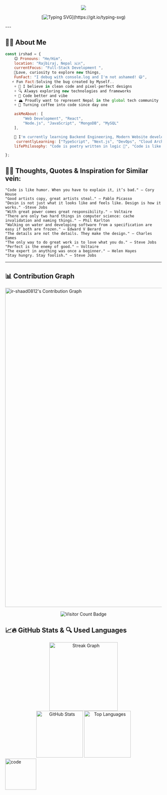 <div align="center">
  
<!-- Dynamic Header with Gradient -->
<!-- Dynamic Header with Gradient -->
<img src="https://capsule-render.vercel.app/api?type=waving&color=gradient&customColorList=12&height=200&section=header&text=Mohammad%20Irshad%20Aalam&fontSize=50&fontColor=fff&animation=fadeIn&fontAlignY=35&desc=Full-Stack%20Developer%20%7C%20Problem%20Solver%20%7C%20Tech%20Enthusiast&descAlignY=55&descSize=18"/>

<!-- Animated Typing Effect -->
[![Typing SVG](https://readme-typing-svg.demolab.com?font=JetBrains+Mono&size=28&duration=3000&pause=800&color=00D9FF&center=true&vCenter=true&width=800&lines=Welcome+to+my+digital+realm!+🚀;Building+the+future%2C+one+line+at+a+time;Full-Stack+Developer+%7C+Nepal+🇳🇵;Turning+coffee+into+code+since+2023+☕;Open+to+collaboration+and+new+opportunities!)](https://git.io/typing-svg)

</div>
---
<!-- <div> <h1>  
"Code is like humor. When you have to explain it, it’s bad." – Cory House

</h1>  
    </div> 
-->

## 🧑‍💻 About Me

```javascript
const irshad = {
    😊 Pronouns: "He/Him",
    location: "Rajbiraj, Nepal 🇳🇵",
    currentFocus: "Full-Stack Development ",
    💌Love, curiosity to explore new things,
    FunFact: "I debug with console.log and I'm not ashamed! 😄",
   ⚡ Fun Fact:Solving the bug created by Myself.. 
    + 🌟 I believe in clean code and pixel-perfect designs
    + 🔍 Always exploring new technologies and frameworks
    + 🍃 Code better and vibe
    + 🏔️ Proudly want to represent Nepal in the global tech community
    + 💪 Turning coffee into code since day one

    askMeAbout: [
        "Web Development", "React", 
        "Node.js", "JavaScript", "MongoDB", "MySQL"
    ],

    🌱 I'm currently learning Backend Engineering, Modern Website development projects,...
     currentlyLearning: ["TypeScript", "Next.js", "DevOps", "Cloud Architecture"], 
    lifePhilosophy: "Code is poetry written in logic 🎨", "Code is like humor. When you have to explain it, it’s bad." – Cory House

};
```
 ## 📜💌 Thoughts, Quotes & Inspiration for Similar vein:
```
"Code is like humor. When you have to explain it, it’s bad." – Cory House
"Good artists copy, great artists steal." — Pablo Picasso
"Desin is not just what it looks like and feels like. Design is how it works." -Steve Jobs
"With great power comes great responsibility." — Voltaire
"There are only two hard things in computer science: cache invalidation and naming things." — Phil Karlton
"Walking on water and developing software from a specification are easy if both are frozen." — Edward V Berard
"The details are not the details. They make the design." — Charles Eames
"The only way to do great work is to love what you do." — Steve Jobs
"Perfect is the enemy of good." — Voltaire
"The expert in anything was once a beginner." — Helen Hayes
"Stay hungry. Stay foolish." — Steve Jobs

```
 
---

## 📊 Contribution Graph 
<img align="left" width="1024px" src="https://github-readme-activity-graph.vercel.app/graph?username=ir-shaad0812&bg_color=0d0d0d&color=2ec55f&line=2c8f96&point=403d3d&area=true&hide_border=true" alt="ir-shaad0812's Contribution Graph" /> <br clear="left"/>

<div align="center">
  <img src="https://visitor-badge.laobi.icu/badge?page_id=ir-shaad0812.ir-shaad0812&left_color=aqua&right_color=royalblue" alt="Visitor Count Badge" />
</div>

## 📈🔥 GitHub Stats & 🔍 Used Languages

<div align="center">
  <img src="https://streak-stats.demolab.com?user=ir-shaad0812&locale=en&mode=daily&theme=dark&hide_border=false&border_radius=5" height="220" alt="Streak Graph" />
</div>

<div align="center">
  <img src="https://github-readme-stats.vercel.app/api?username=ir-shaad0812&show_icons=true&theme=dracula&include_all_commits=true&count_private=true&hide_border=false&order=1" height="150" alt="GitHub Stats" />
  <img src="https://github-readme-stats.vercel.app/api/top-langs?username=ir-shaad0812&layout=compact&theme=dracula&hide_border=false&langs_count=5&order=2" height="150" alt="Top Languages" />
</div>

<img align="center" alt="code" width="100" src="https://user-images.githubusercontent.com/74038190/212284087-bbe7e430-757e-4901-90bf-4cd2ce3e1852.gif">
